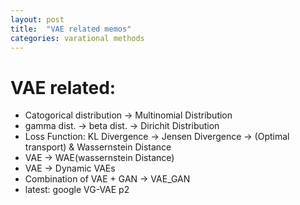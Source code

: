 ```yaml
---
layout: post
title:  "VAE related memos"
categories: varational methods
---
```


# VAE related:

- Catogorical distribution -> Multinomial Distribution
- gamma dist. -> beta dist. -> Dirichit Distribution
- Loss Function: KL Divergence -> Jensen Divergence -> (Optimal transport) & Wassernstein Distance
- VAE -> WAE(wassernstein Distance)
- VAE -> Dynamic VAEs
- Combination of VAE + GAN -> VAE_GAN
- latest: google VG-VAE p2




